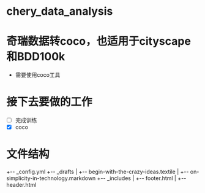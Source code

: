# chery_data_analysis
# 奇瑞数据转coco，也适用于cityscape和BDD100k
* 需要使用coco工具

# 接下去要做的工作

- [ ] 完成训练
- [x] coco

# 文件结构
+-- _config.yml
+-- _drafts
|   +-- begin-with-the-crazy-ideas.textile
|   +-- on-simplicity-in-technology.markdown
+-- _includes
|   +-- footer.html
|   +-- header.html
